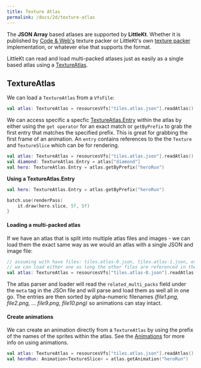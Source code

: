 ```yaml
---
title: Texture Atlas
permalink: /docs/2d/texture-atlas
---
```


The **JSON Array** based atlases are supported by **LittleKt**. Whether it is published by [Code & Web's](https://www.codeandweb.com/texturepacker) texture packer or LittleKt's own [texture packer](/docs/tools/texture-packer) implementation, or whatever else that supports the format.

LittleKt can read and load multi-packed atlases just as easily as a single based atlas using a [TextureAtlas](https://github.com/littlektframework/littlekt/blob/master/core/src/commonMain/kotlin/com/lehaine/littlekt/graphics/TextureAtlas.kt).

## TextureAtlas

We can load a `TextureAtlas` from a `VfsFile`:

```kotlin
val atlas: TextureAtlas = resourcesVfs["tiles.atlas.json"].readAtlas()
```

We can access specific a specfic [TextureAtlas.Entry](https://github.com/littlektframework/littlekt/blob/1c8a9456ae18736a70ae24f69fcf0c51013fe6f3/core/src/commonMain/kotlin/com/lehaine/littlekt/graphics/TextureAtlas.kt#L41) within the atlas by either using the `get operator` for an exact match or `getByPrefix` to grab the first entry that matches the specified prefix. This is great for grabbing the first frame of an animation. An `entry` contains references to the the `Texture` and `TextureSlice` which can be for rendering.

```kotlin
val atlas: TextureAtlas = resourcesVfs["tiles.atlas.json"].readAtlas()
val diamond: TextureAtlas.Entry = atlas["diamond"]
val hero: TextureAtlas.Entry = atlas.getByPrefix("heroRun")
```

**Using a TextureAtlas.Entry**

```kotlin
val hero: TextureAtlas.Entry = atlas.getByPrefix("heroRun")

batch.use(renderPass)
    it.draw(hero.slice, 5f, 5f)
}
```

#### Loading a multi-packed atlas

If we have an atlas that is split into multiple atlas files and images - we can load them the exact same way as we would an atlas with a single JSON and image file:

```kotlin
// assuming with have files: tiles.atlas-0.json, tiles.atlas-1.json, etc..
// we can load either one as long the other files are referenced in the file
val atlas: TextureAtlas = resourcesVfs["tiles.atlas-0.json"].readAtlas()
```

The atlas parser and loader will read the `related_multi_packs` field under the `meta` tag in the JSOn file and will parse and load them as well all in one go. The entries are then sorted by alpha-numeric filenames _(file1.png, file2.png, ... file9.png, file10.png)_ so animations can stay intact.

#### Create animations

We can create an animation directly from a `TextureAtlas` by using the prefix of the names of the sprites within the atlas. See the [Animations](/docs/2d/animations) for more info on using animations.

```kotlin
val atlas: TextureAtlas = resourcesVfs["tiles.atlas.json"].readAtlas()
val heroRun: Animation<TextureSlice> = atlas.getAnimation("heroRun")
```
